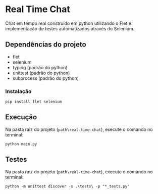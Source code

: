 # Real Time Chat
Chat em tempo real construído em python utilizando o Flet e implementação de testes automatizados através do Selenium.

## Dependências do projeto

- flet
- selenium
- typing (padrão do python)
- unittest (padrão do python)
- subprocess (padrão do python)

### Instalação

```
pip install flet selenium
```

## Execução

Na pasta raiz do projeto (`path\real-time-chat`), execute o comando no terminal:

```
python main.py
```

## Testes

Na pasta raiz do projeto (`path\real-time-chat`), execute o comando no terminal:

```
python -m unittest discover -s .\tests\ -p "*_tests.py"
```